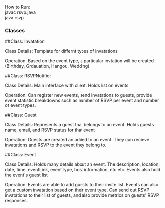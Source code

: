 How to Run:<br/>
javac rsvp.java<br/>
java rsvp<br/>

### Classes
##Class: Invatation

Class Details: Template for differnt types of invatations

Operation: Based on the event type, a particular invtation will be created (Birthday, Grdauation, Hangou, Wedding)

##Class: RSVPNotifier

Class Details: Main interface with client. Holds list on events

Operation: Can register new events, send invatations to guests, provide event statistic breakdowns such as number of RSVP per event and number of event types.

##Class: Guest

Class Details: Represents a guest that belongs to an event. Holds guests name, email, and RSVP status for that event 

Operation: Guests are created an added to an event. They can recieve invatations and RSVP to the event they belong to. 

##Class: Event

Class Details: Holds many details about an event. The description, location, date, time, eventLink, eventType, host information, etc etc. Events also hold the event's guest list

Operation: Events are able to add guests to their invite list. Events can also get a custom invatation based on their event type. Can send out RSVP invatations to their list of guests, and also provide metrics on guests' RSVP responses. 